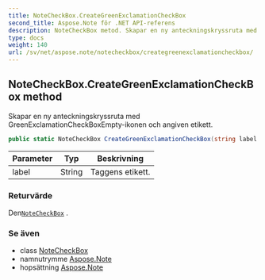 ```yaml
---
title: NoteCheckBox.CreateGreenExclamationCheckBox
second_title: Aspose.Note för .NET API-referens
description: NoteCheckBox metod. Skapar en ny anteckningskryssruta med GreenExclamationCheckBoxEmptyikonen och angiven etikett.
type: docs
weight: 140
url: /sv/net/aspose.note/notecheckbox/creategreenexclamationcheckbox/
---
```

## NoteCheckBox.CreateGreenExclamationCheckBox method

Skapar en ny anteckningskryssruta med GreenExclamationCheckBoxEmpty-ikonen och angiven etikett.

```csharp
public static NoteCheckBox CreateGreenExclamationCheckBox(string label = "")
```

| Parameter | Typ | Beskrivning |
| --- | --- | --- |
| label | String | Taggens etikett. |

### Returvärde

Den[`NoteCheckBox`](../) .

### Se även

* class [NoteCheckBox](../)
* namnutrymme [Aspose.Note](../../notecheckbox/)
* hopsättning [Aspose.Note](../../../)


